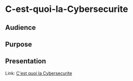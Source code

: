 # C-est-quoi-la-Cybersecurite

## Audience

## Purpose

## Presentation
Link: <a href="https://github.com/linceBLA/C-est-quoi-la-Cybersecurite/blob/main/c-est-quoi-la-cybersecurity.pdf">C'est quoi la Cybersecurite<a/>

